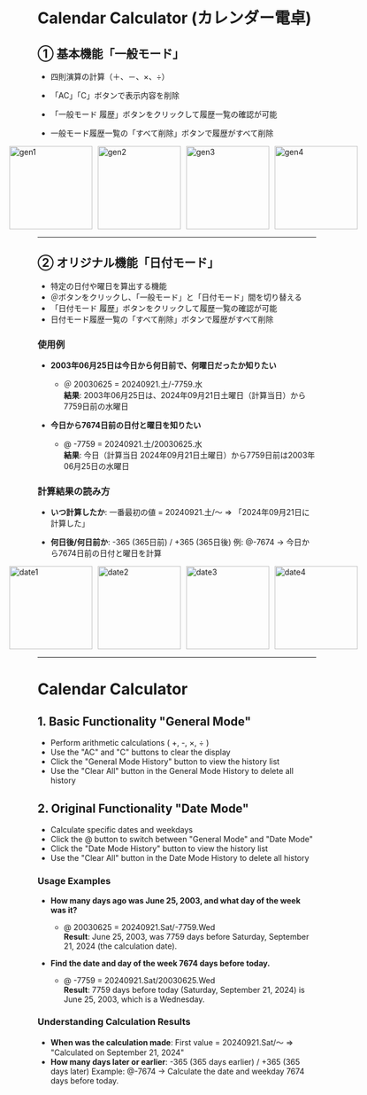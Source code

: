 # Calendar Calculator (カレンダー電卓)

## ① 基本機能「一般モード」
- 四則演算の計算（＋、－、×、÷）
- 「AC」「C」ボタンで表示内容を削除
- 「一般モード 履歴」ボタンをクリックして履歴一覧の確認が可能
- 一般モード履歴一覧の「すべて削除」ボタンで履歴がすべて削除

  <div style="display: flex; justify-content: center; margin-bottom: 10px;">
    <img src="https://github.com/user-attachments/assets/ebaef455-b678-4fba-88ef-8af464dbb1ad" alt="gen1" style="width: 150px; margin-right: 10px;">
    <img src="https://github.com/user-attachments/assets/fd1ff281-ff9f-43b0-95cd-98300d96c019" alt="gen2" style="width: 150px; margin-right: 10px;">
    <img src="https://github.com/user-attachments/assets/dce9d380-6eff-4f01-82ec-5e0d98bfce48" alt="gen3" style="width: 150px; margin-right: 10px;">
    <img src="https://github.com/user-attachments/assets/96ba70d0-8236-41b5-ac1e-27a2ce8f917c" alt="gen4" style="width: 150px;">
  </div>
  
---

## ② オリジナル機能「日付モード」
- 特定の日付や曜日を算出する機能
- ＠ボタンをクリックし、「一般モード」と「日付モード」間を切り替える
- 「日付モード 履歴」ボタンをクリックして履歴一覧の確認が可能
- 日付モード履歴一覧の「すべて削除」ボタンで履歴がすべて削除

### 使用例
- **2003年06月25日は今日から何日前で、何曜日だったか知りたい**
    - ＠ 20030625 = 20240921.土/-7759.水  
    **結果**: 2003年06月25日は、2024年09月21日土曜日（計算当日）から7759日前の水曜日

- **今日から7674日前の日付と曜日を知りたい**
    - @ -7759 = 20240921.土/20030625.水  
    **結果**: 今日（計算当日 2024年09月21日土曜日）から7759日前は2003年06月25日の水曜日

### 計算結果の読み方
- **いつ計算したか**: 一番最初の値 = 20240921.土/～ ⇒ 「2024年09月21日に計算した」
- **何日後/何日前か**: -365 (365日前) / +365 (365日後)  例: @-7674 → 今日から7674日前の日付と曜日を計算

  <div style="display: flex; justify-content: center;">
    <img src="https://github.com/user-attachments/assets/967ea835-dc85-4d1a-961a-cd5c04d9a359" alt="date1" style="width: 150px; margin-right: 10px;">
    <img src="https://github.com/user-attachments/assets/7ff92fe0-fe23-4c90-9c22-8e581559da80" alt="date2" style="width: 150px; margin-right: 10px;">
    <img src="https://github.com/user-attachments/assets/4cb89b3b-9030-4b38-a6ec-07bd4281fad7" alt="date3" style="width: 150px; margin-right: 10px;">
    <img src="https://github.com/user-attachments/assets/66c6c155-ec1d-445b-9930-c7dc328d77a9" alt="date4" style="width: 150px;">
  </div>

------

# Calendar Calculator

## 1. Basic Functionality "General Mode"
- Perform arithmetic calculations ( +, -, ×, ÷ )
- Use the "AC" and "C" buttons to clear the display
- Click the "General Mode History" button to view the history list
- Use the "Clear All" button in the General Mode History to delete all history

## 2. Original Functionality "Date Mode"
- Calculate specific dates and weekdays
- Click the @ button to switch between "General Mode" and "Date Mode"
- Click the "Date Mode History" button to view the history list
- Use the "Clear All" button in the Date Mode History to delete all history

### Usage Examples
- **How many days ago was June 25, 2003, and what day of the week was it?**
    - @ 20030625 = 20240921.Sat/-7759.Wed  
    **Result**: June 25, 2003, was 7759 days before Saturday, September 21, 2024 (the calculation date).

- **Find the date and day of the week 7674 days before today.**
    - @ -7759 = 20240921.Sat/20030625.Wed  
    **Result**: 7759 days before today (Saturday, September 21, 2024) is June 25, 2003, which is a Wednesday.

### Understanding Calculation Results
- **When was the calculation made**: First value = 20240921.Sat/～ ⇒ "Calculated on September 21, 2024"
- **How many days later or earlier**: -365 (365 days earlier) / +365 (365 days later)  Example: @-7674 → Calculate the date and weekday 7674 days before today.


